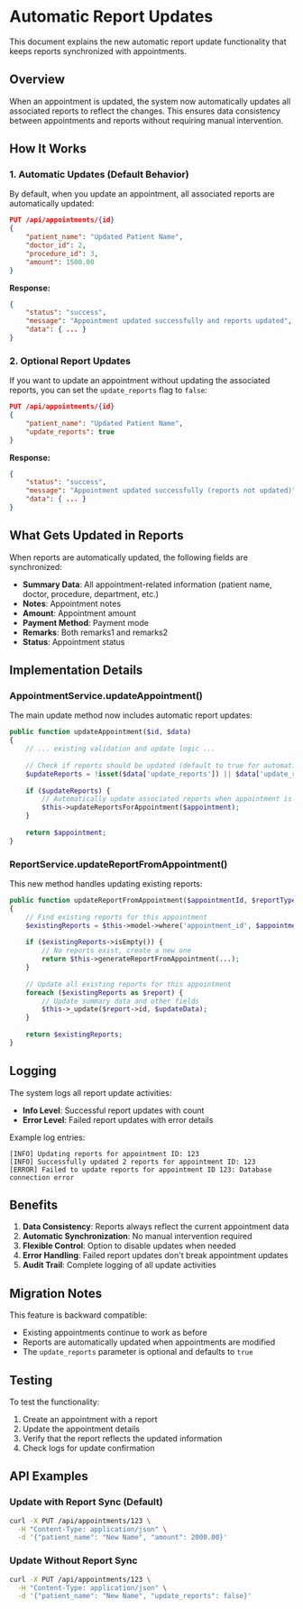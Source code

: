 # Automatic Report Updates

This document explains the new automatic report update functionality that keeps reports synchronized with appointments.

## Overview

When an appointment is updated, the system now automatically updates all associated reports to reflect the changes. This ensures data consistency between appointments and reports without requiring manual intervention.

## How It Works

### 1. Automatic Updates (Default Behavior)

By default, when you update an appointment, all associated reports are automatically updated:

```json
PUT /api/appointments/{id}
{
    "patient_name": "Updated Patient Name",
    "doctor_id": 2,
    "procedure_id": 3,
    "amount": 1500.00
}
```

**Response:**
```json
{
    "status": "success",
    "message": "Appointment updated successfully and reports updated",
    "data": { ... }
}
```

### 2. Optional Report Updates

If you want to update an appointment without updating the associated reports, you can set the `update_reports` flag to `false`:

```json
PUT /api/appointments/{id}
{
    "patient_name": "Updated Patient Name",
    "update_reports": true
}
```

**Response:**
```json
{
    "status": "success",
    "message": "Appointment updated successfully (reports not updated)",
    "data": { ... }
}
```

## What Gets Updated in Reports

When reports are automatically updated, the following fields are synchronized:

- **Summary Data**: All appointment-related information (patient name, doctor, procedure, department, etc.)
- **Notes**: Appointment notes
- **Amount**: Appointment amount
- **Payment Method**: Payment mode
- **Remarks**: Both remarks1 and remarks2
- **Status**: Appointment status

## Implementation Details

### AppointmentService.updateAppointment()

The main update method now includes automatic report updates:

```php
public function updateAppointment($id, $data)
{
    // ... existing validation and update logic ...
    
    // Check if reports should be updated (default to true for automatic updates)
    $updateReports = !isset($data['update_reports']) || $data['update_reports'] !== false;
    
    if ($updateReports) {
        // Automatically update associated reports when appointment is updated
        $this->updateReportsForAppointment($appointment);
    }
    
    return $appointment;
}
```

### ReportService.updateReportFromAppointment()

This new method handles updating existing reports:

```php
public function updateReportFromAppointment($appointmentId, $reportType = 'appointment_summary')
{
    // Find existing reports for this appointment
    $existingReports = $this->model->where('appointment_id', $appointmentId)->get();
    
    if ($existingReports->isEmpty()) {
        // No reports exist, create a new one
        return $this->generateReportFromAppointment(...);
    }
    
    // Update all existing reports for this appointment
    foreach ($existingReports as $report) {
        // Update summary data and other fields
        $this->_update($report->id, $updateData);
    }
    
    return $existingReports;
}
```

## Logging

The system logs all report update activities:

- **Info Level**: Successful report updates with count
- **Error Level**: Failed report updates with error details

Example log entries:
```
[INFO] Updating reports for appointment ID: 123
[INFO] Successfully updated 2 reports for appointment ID: 123
[ERROR] Failed to update reports for appointment ID 123: Database connection error
```

## Benefits

1. **Data Consistency**: Reports always reflect the current appointment data
2. **Automatic Synchronization**: No manual intervention required
3. **Flexible Control**: Option to disable updates when needed
4. **Error Handling**: Failed report updates don't break appointment updates
5. **Audit Trail**: Complete logging of all update activities

## Migration Notes

This feature is backward compatible:
- Existing appointments continue to work as before
- Reports are automatically updated when appointments are modified
- The `update_reports` parameter is optional and defaults to `true`

## Testing

To test the functionality:

1. Create an appointment with a report
2. Update the appointment details
3. Verify that the report reflects the updated information
4. Check logs for update confirmation

## API Examples

### Update with Report Sync (Default)
```bash
curl -X PUT /api/appointments/123 \
  -H "Content-Type: application/json" \
  -d '{"patient_name": "New Name", "amount": 2000.00}'
```

### Update Without Report Sync
```bash
curl -X PUT /api/appointments/123 \
  -H "Content-Type: application/json" \
  -d '{"patient_name": "New Name", "update_reports": false}'
```
